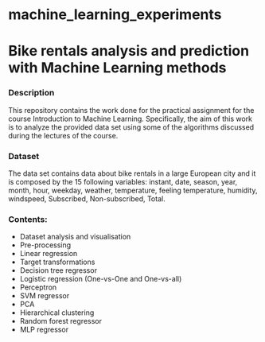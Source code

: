 # machine_learning_experiments

# Bike rentals analysis and prediction with Machine Learning methods


### Description 
This repository contains the work done for the practical assignment for the course Introduction to Machine Learning. Specifically, the aim of this work is to analyze the provided data set using some of the algorithms discussed during the lectures of the course. 



### Dataset 
The data set contains data about bike rentals in a large European city and it is composed by the 15 following variables: instant, date, season, year, month, hour, weekday, weather, temperature, feeling temperature, humidity, windspeed, Subscribed, Non-subscribed, Total. 

### Contents: 
- Dataset analysis and visualisation
- Pre-processing
- Linear regression
- Target transformations
- Decision tree regressor
- Logistic regression (One-vs-One and One-vs-all)
- Perceptron
- SVM regressor
- PCA
- Hierarchical clustering
- Random forest regressor
- MLP regressor
